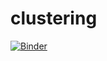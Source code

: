 # clustering

[![Binder](https://mybinder.org/badge_logo.svg)](https://mybinder.org/v2/gh/Yasmine77/clustering.git/main?filepath=clustering.ipynb)

